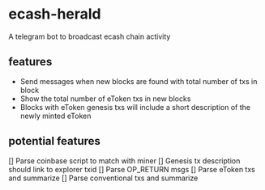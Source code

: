 # ecash-herald

A telegram bot to broadcast ecash chain activity

## features

-   Send messages when new blocks are found with total number of txs in block
-   Show the total number of eToken txs in new blocks
-   Blocks with eToken genesis txs will include a short description of the newly minted eToken

## potential features

[] Parse coinbase script to match with miner
[] Genesis tx description should link to explorer txid
[] Parse OP_RETURN msgs
[] Parse eToken txs and summarize
[] Parse conventional txs and summarize
